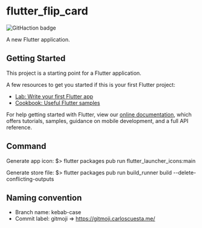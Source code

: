 # flutter_flip_card

![GitHaction badge](https://github.com/acroquelois/flutter-flip-card/workflows/.github/workflows/dart.yml/badge.svg)

A new Flutter application.

## Getting Started

This project is a starting point for a Flutter application.

A few resources to get you started if this is your first Flutter project:

- [Lab: Write your first Flutter app](https://flutter.dev/docs/get-started/codelab)
- [Cookbook: Useful Flutter samples](https://flutter.dev/docs/cookbook)

For help getting started with Flutter, view our
[online documentation](https://flutter.dev/docs), which offers tutorials,
samples, guidance on mobile development, and a full API reference.

## Command

Generate app icon:
$> flutter packages pub run flutter_launcher_icons:main

Generate store file:
$> flutter packages pub run build_runner build --delete-conflicting-outputs

## Naming convention 

* Branch name: kebab-case
* Commit label: gitmoji => https://gitmoji.carloscuesta.me/
